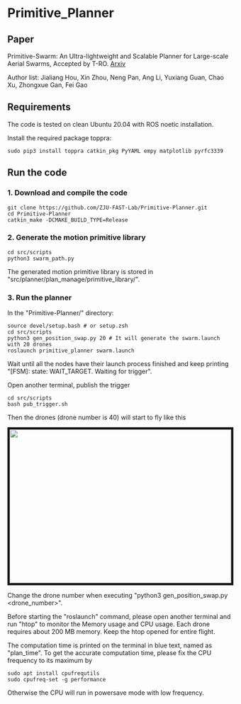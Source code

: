 # Primitive_Planner

## Paper

Primitive-Swarm: An Ultra-lightweight and Scalable Planner for Large-scale Aerial Swarms, Accepted by T-RO. [Arxiv](https://arxiv.org/abs/2502.16887)

Author list: Jialiang Hou, Xin Zhou, Neng Pan, Ang Li, Yuxiang Guan, Chao Xu, Zhongxue Gan, Fei Gao


## Requirements

The code is tested on clean Ubuntu 20.04 with ROS noetic installation.

Install the required package toppra:
```
sudo pip3 install toppra catkin_pkg PyYAML empy matplotlib pyrfc3339
```

## Run the code

### 1. Download and compile the code

```
git clone https://github.com/ZJU-FAST-Lab/Primitive-Planner.git
cd Primitive-Planner
catkin_make -DCMAKE_BUILD_TYPE=Release
```

### 2. Generate the motion primitive library

```
cd src/scripts
python3 swarm_path.py
```
The generated motion primitive library is stored in "src/planner/plan_manage/primitive_library/".

### 3. Run the planner

In the "Primitive-Planner/" directory:
```
source devel/setup.bash # or setup.zsh
cd src/scripts
python3 gen_position_swap.py 20 # It will generate the swarm.launch with 20 drones
roslaunch primitive_planner swarm.launch
```

Wait until all the nodes have their launch process finished and keep printing "[FSM]: state: WAIT_TARGET. Waiting for trigger".

Open another terminal, publish the trigger
```
cd src/scripts
bash pub_trigger.sh
```
Then the drones (drone number is 40) will start to fly like this
<p align = "center">
<img src="misc/40_drone.gif" width = "500" height = "347" border="5" />
</p>

Change the drone number when executing "python3 gen_position_swap.py <drone_number>". 

Before starting the "roslaunch" command, please open another terminal and run "htop" to monitor the Memory usage and CPU usage. Each drone requires about 200 MB memory. Keep the htop opened for entire flight.

The computation time is printed on the terminal in blue text, named as "plan_time". 
To get the accurate computation time, please fix the CPU frequency to its maximum by
```
sudo apt install cpufrequtils
sudo cpufreq-set -g performance
```
Otherwise the CPU will run in powersave mode with low frequency.

